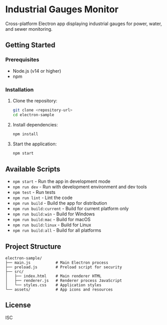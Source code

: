 # Industrial Gauges Monitor

Cross-platform Electron app displaying industrial gauges for power, water, and sewer monitoring.

## Getting Started

### Prerequisites

- Node.js (v14 or higher)
- npm

### Installation

1. Clone the repository:
   ```bash
   git clone <repository-url>
   cd electron-sample
   ```

2. Install dependencies:
   ```bash
   npm install
   ```

3. Start the application:
   ```bash
   npm start
   ```

## Available Scripts

- `npm start` - Run the app in development mode
- `npm run dev` - Run with development environment and dev tools
- `npm test` - Run tests
- `npm run lint` - Lint the code
- `npm run build` - Build the app for distribution
- `npm run build:current` - Build for current platform only
- `npm run build:win` - Build for Windows
- `npm run build:mac` - Build for macOS
- `npm run build:linux` - Build for Linux
- `npm run build:all` - Build for all platforms

## Project Structure

```
electron-sample/
├── main.js           # Main Electron process
├── preload.js        # Preload script for security
├── src/
│   ├── index.html    # Main renderer HTML
│   ├── renderer.js   # Renderer process JavaScript
│   └── styles.css    # Application styles
└── assets/           # App icons and resources
```

## License

ISC
